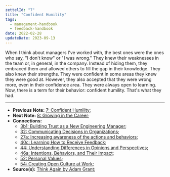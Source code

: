 ```yaml
---
zettelId: "7"
title: "Confident Humility"
tags:
  - management-handbook
  - feedback-handbook
date: 2022-02-28
updateDate: 2023-09-13
---
```


When I think about managers I've worked with, the best ones were the ones who say, "I don't know" or "I was wrong." They knew their weaknesses in the team or, in general, in the company. Instead of hiding them, they embraced them and allowed others to fill the gap in their knowledge. They also knew their strengths. They were confident in some areas they knew they were good at. However, they also accepted that they were wrong more, even in their confidence area. They were always open to learning. Now, there is a term for their behavior: confident humility. That's what they had.

---

- **Previous Note:** [7: Confident Humility](/notes/7/);
- **Next Note:** [8: Growing in the Career](/notes/8/);
- **Connections:**
  - [3b1: Building Trust as a New Engineering Manager](/notes/3b1/);
  - [32: Communicating Decisions in Organizations](/notes/32/);
  - [27a: Increasing awareness of the actions and behaviors](/notes/27a/);
  - [40c: Learning How to Receive Feedback](/notes/40c/);
  - [44: Understanding Differences in Opinions and Perspectives](/notes/44/);
  - [46a: Intentions, Behaviors, and Their Impact](/notes/46a/);
  - [52: Personal Values](/notes/52/);
  - [54: Creating Open Culture at Work](/notes/54/);
- **Source(s):** [Think Again by Adam Grant](/books/think-again-by-adam-grant-book-summary-review-and-notes/);
